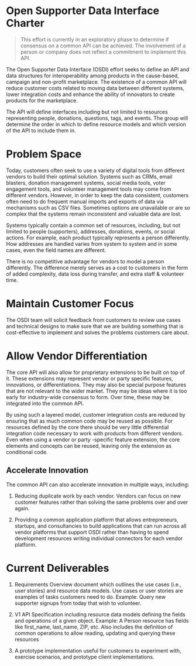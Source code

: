 # Open Supporter Data Interface Charter
> This effort is currently in an exploratory phase to determine if consensus on a common API can be achieved.  The involvement of a person or company does not reflect a commitment to implement this API.

The Open Supporter Data Interface (OSDI) effort seeks to define an API and data structures for interoperability among products in the cause-based, campaign and non-profit marketplace. The existence of a common API will reduce customer costs related to moving data between different systems, lower integration costs and enhance the ability of innovators to create products for the marketplace.

The API will define interfaces including but not limited to resources representing people, donations, questions, tags, and events. The group will determine the order in which to define resource models and which version of the API to include them in.

# Problem Space
Today, customers often seek to use a variety of digital tools from different vendors to build their optimal solution.  Systems such as CRMs, email blasters, donation management systems, social media tools, voter engagement tools, and volunteer management tools may come from different vendors.  However, in order to keep the data consistent, customers often need to do frequent manual imports and exports of data via mechanisms such as CSV files.  Sometimes options are unavailable or are so complex that the systems remain inconsistent and valuable data are lost.

Systems typically contain a common set of resources, including, but not limited to people (supporters), addresses, donations, events, or social actions. For example, each product typically represents a person differently.  How addresses are handled varies from system to system and in some cases, even the field names are different.  

There is no competitive advantage for vendors to model a person differently.  The difference merely serves as a cost to customers in the form of added complexity, data loss during transfer, and extra staff & volunteer time.

# Maintain Customer Focus
The OSDI team will solicit feedback from customers to review use cases and technical designs to make sure that we are building something that is cost-effective to implement and solves the problems customers care about.

# Allow Vendor Differentiation
The core API will also allow for proprietary extensions to be built on top of it.  These extensions may represent vendor or party specific features, innovations, or differentiations.  They may also be special purpose features that are not relevant to the wider market.  They may be ideas where it is too early for industry-wide consensus to form.  Over time, these may be integrated into the common API.

By using such a layered model, customer integration costs are reduced by ensuring that as much common code may be reused as possible.  For resources defined by the core there should be very little differential integration code necessary to work with products from different vendors.  Even when using a vendor or party -specific feature extension, the core elements and concepts can be reused, leaving only the extension as conditional code.

## Accelerate Innovation
The common API can also accelerate innovation in multiple ways, including:

1.	Reducing duplicate work by each vendor.  Vendors can focus on new customer features rather than solving the same problems over and over again.  

2.	Providing a common application platform that allows entrepreneurs, startups, and consultancies to build applications that can run across all vendor platforms that support OSDI rather than having to spend development resources writing individual connectors for each vendor platform.
  
# Current Deliverables
1. Requirements Overview document which outlines the use cases (i.e., user stories) and resource data models.  Use cases or user stories are examples of tasks customers need to do.  Example: Query new supporter signups from today that wish to volunteer.

2. V1 API Specification including resource data models defining the fields and operations of a given object.  Example:  A Person resource has fields like first_name, last_name, ZIP, etc. Also includes the definition of common operations to allow reading, updating and querying these resources

3. A prototype implementation useful for customers to experiment with, exercise scenarios, and prototype client implementations.
